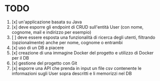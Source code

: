 # TODO

1. [x] un'applicazione basata su Java
2. [x] deve esporre gli endpoint di CRUD sull'entità User (con nome, cognome, mail e indirizzo per esempio)
3. [ ] deve essere esposta una funzionalità di ricerca degli utenti, filtrando (opzionalmente) anche per nome, cognome o entrambi
4. [x] uso di un DB a piacere
5. [x] creazione di una immagine Docker del progetto e utilizzo di Docker per il DB
6. [x] gestione del progetto con Git
7. [x] esporre una API che prenda in input un file csv contenente le informazioni sugli User sopra descritti e li memorizzi nel DB
